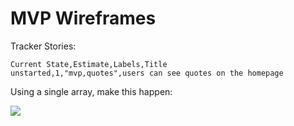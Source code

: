 # MVP Wireframes

Tracker Stories:
```
Current State,Estimate,Labels,Title
unstarted,1,"mvp,quotes",users can see quotes on the homepage
```

Using a single array, make this happen:

![](https://galvanize.mybalsamiq.com/mockups/2326094.png?key=dd6f91232218fa4d6cbf663738e10e0cfca3e151)
